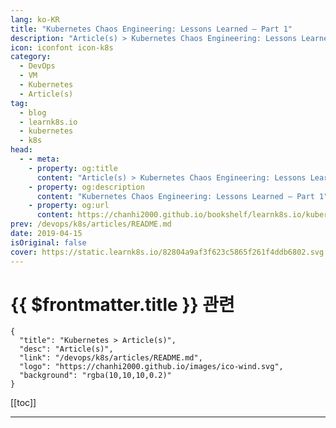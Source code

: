 ```yaml
---
lang: ko-KR
title: "Kubernetes Chaos Engineering: Lessons Learned — Part 1"
description: "Article(s) > Kubernetes Chaos Engineering: Lessons Learned — Part 1"
icon: iconfont icon-k8s
category:
  - DevOps
  - VM
  - Kubernetes
  - Article(s)
tag:
  - blog
  - learnk8s.io
  - kubernetes
  - k8s
head:
  - - meta:
    - property: og:title
      content: "Article(s) > Kubernetes Chaos Engineering: Lessons Learned — Part 1"
    - property: og:description
      content: "Kubernetes Chaos Engineering: Lessons Learned — Part 1"
    - property: og:url
      content: https://chanhi2000.github.io/bookshelf/learnk8s.io/kubernetes-chaos-engineering-lessons-learned.html
prev: /devops/k8s/articles/README.md
date: 2019-04-15
isOriginal: false
cover: https://static.learnk8s.io/82804a9af3f623c5865f261f4ddb6802.svg
---
```


# {{ $frontmatter.title }} 관련

```component VPCard
{
  "title": "Kubernetes > Article(s)",
  "desc": "Article(s)",
  "link": "/devops/k8s/articles/README.md",
  "logo": "https://chanhi2000.github.io/images/ico-wind.svg",
  "background": "rgba(10,10,10,0.2)"
}
```

[[toc]]

---

<SiteInfo
  name="Kubernetes Chaos Engineering: Lessons Learned — Part 1"
  desc="When you deploy an app in Kubernetes, your code ends up running on one or more worker nodes. But what happens when a node breaks and the network proxy crashes?"
  url="https://learnk8s.io/blog/kubernetes-chaos-engineering-lessons-learned"
  logo="https://static.learnk8s.io/f7e5160d4744cf05c46161170b5c11c9.svg"
  preview="https://static.learnk8s.io/82804a9af3f623c5865f261f4ddb6802.svg"/>

<!-- TODO: 작성 -->

